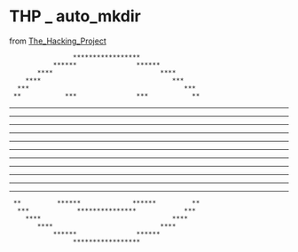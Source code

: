 # THP _ auto_mkdir 

from [The_Hacking_Project](https://www.thehackingproject.org/?locale=fr)


                    *****************
               ******               ******
           ****                           ****
        ****                                 ***
      ***                                       ***
     **           ***               ***           **
   **           *******           *******          ***
  **            *******           *******            **
 **             *******           *******             **
 **               ***               ***               **
**                                                     **
**       *                                     *       **
**      **                                     **      **
 **   ****                                     ****   **
 **      **                                   **      **
  **       ***                             ***       **
   ***       ****                       ****       ***
     **         ******             ******         **
      ***            ***************            ***
        ****                                 ****
           ****                           ****
               ******               ******
                    *****************
